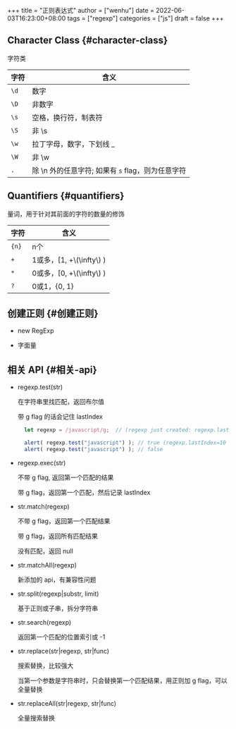 +++
title = "正则表达式"
author = ["wenhu"]
date = 2022-06-03T16:23:00+08:00
tags = ["regexp"]
categories = ["js"]
draft = false
+++

## Character Class {#character-class}

字符类

| 字符 | 含义                             |
|----|--------------------------------|
| `\d` | 数字                             |
| `\D` | 非数字                           |
| `\s` | 空格，换行符，制表符             |
| `\S` | 非 \s                            |
| `\w` | 拉丁字母，数字，下划线 _         |
| `\W` | 非 \w                            |
| `.`  | 除 \n 外的任意字符; 如果有 `s` flag，则为任意字符 |


## Quantifiers {#quantifiers}

量词，用于针对其前面的字符的数量的修饰

| 字符  | 含义                    |
|-----|-----------------------|
| `{n}` | n个                     |
| `+`   | 1或多，[1, +\\(\infty\\) ) |
| `*`   | 0或多，[0, +\\(\infty\\) ) |
| `?`   | 0或1，{0, 1}            |


## 创建正则 {#创建正则}

-   new RegExp

-   字面量


## 相关 API {#相关-api}

-   regexp.test(str)

    在字符串里找匹配，返回布尔值

    带 g flag 的话会记住 lastIndex
    ```js
      let regexp = /javascript/g;  // (regexp just created: regexp.lastIndex=0)

      alert( regexp.test("javascript") ); // true (regexp.lastIndex=10 now)
      alert( regexp.test("javascript") ); // false
    ```

<!--listend-->

-   regexp.exec(str)

    不带 g flag, 返回第一个匹配的结果

    带 g flag，返回第一个匹配，然后记录 lastIndex

-   str.match(regexp)

    不带 g flag，返回第一个匹配结果

    带 g flag，返回所有匹配结果

    没有匹配，返回 null

-   str.matchAll(regexp)

    新添加的 api，有兼容性问题

-   str.split(regexp|substr, limit)

    基于正则或子串，拆分字符串

-   str.search(regexp)

    返回第一个匹配的位置索引或 -1

-   str.replace(str|regexp, str|func)

    搜索替换，比较强大

    当第一个参数是字符串时，只会替换第一个匹配结果，用正则加 g flag，可以全量替换

-   str.replaceAll(str|regexp, str|func)

    全量搜索替换
